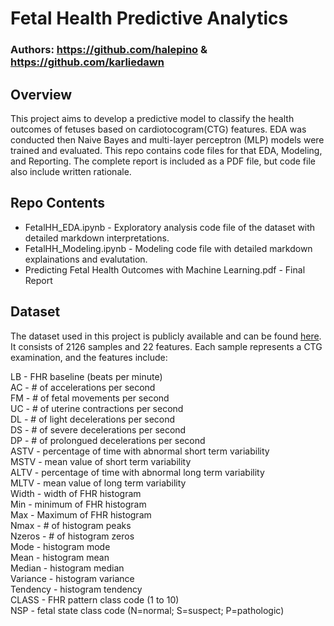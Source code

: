 # Fetal Health Predictive Analytics

### Authors: https://github.com/halepino & https://github.com/karliedawn

## Overview

This project aims to develop a predictive model to classify the health outcomes of fetuses based on cardiotocogram(CTG) features. EDA was conducted then Naive Bayes and multi-layer perceptron (MLP) models were trained and evaluated. This repo contains code files for that EDA, Modeling, and Reporting. The complete report is included as a PDF file, but code file also include written rationale. 

## Repo Contents
* FetalHH_EDA.ipynb - Exploratory analysis code file of the dataset with detailed markdown interpretations.  
* FetalHH_Modeling.ipynb - Modeling code file with detailed markdown explainations and evalutation.  
* Predicting Fetal Health Outcomes with Machine Learning.pdf - Final Report  

## Dataset

The dataset used in this project is publicly available and can be found [here](https://www.kaggle.com/datasets/andrewmvd/fetal-health-classification). 
It consists of 2126 samples and 22 features. Each sample represents a CTG examination, and the features include:

LB - FHR baseline (beats per minute)  
AC - # of accelerations per second  
FM - # of fetal movements per second  
UC - # of uterine contractions per second  
DL - # of light decelerations per second  
DS - # of severe decelerations per second  
DP - # of prolongued decelerations per second  
ASTV - percentage of time with abnormal short term variability  
MSTV - mean value of short term variability  
ALTV - percentage of time with abnormal long term variability  
MLTV - mean value of long term variability  
Width - width of FHR histogram  
Min - minimum of FHR histogram  
Max - Maximum of FHR histogram   
Nmax - # of histogram peaks  
Nzeros - # of histogram zeros  
Mode - histogram mode  
Mean - histogram mean  
Median - histogram median  
Variance - histogram variance  
Tendency - histogram tendency  
CLASS - FHR pattern class code (1 to 10)   
NSP - fetal state class code (N=normal; S=suspect; P=pathologic)
